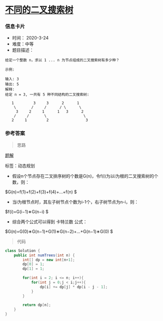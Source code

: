 # [不同的二叉搜索树](https://leetcode-cn.com/problems/unique-binary-search-trees/)

### 信息卡片

- 时间： 2020-3-24
- 难度：中等
- 题目描述：

```
给定一个整数 n，求以 1 ... n 为节点组成的二叉搜索树有多少种？

示例:

输入: 3
输出: 5
解释:
给定 n = 3, 一共有 5 种不同结构的二叉搜索树:

   1         3     3      2      1
    \       /     /      / \      \
     3     2     1      1   3      2
    /     /       \                 \
   2     1         2                 3
```



### 参考答案

> 思路

[题解](https://leetcode-cn.com/problems/unique-binary-search-trees/solution/hua-jie-suan-fa-96-bu-tong-de-er-cha-sou-suo-shu-b/)

标签：动态规划

* 假设n个节点存在二叉排序树的个数是G(n)，令f(i)为以i为根的二叉搜索树的个数，则：

$G(n)=f(1)+f(2)+f(3)+f(4)+...+f(n) $

* 当i为根节点时，其左子树节点个数为i-1个，右子树节点为n-i，则：

$f(i)=G(i−1)∗G(n−i) $

* 综合两个公式可以得到 卡特兰数 公式：

$G(n)=G(0)∗G(n−1)+G(1)∗G(n−2)+...+G(n−1)∗G(0) $



> 代码

```java
class Solution {
    public int numTrees(int n) {
        int[] dp = new int[n+1];
        dp[0] = 1;
        dp[1] = 1;
        
        for(int i = 2; i <= n; i++){
            for(int j = 0;j < i;j++){
                dp[i] += dp[j] * dp[i - j - 1];
            }
        }
        
        return dp[n];
    }
}
```




